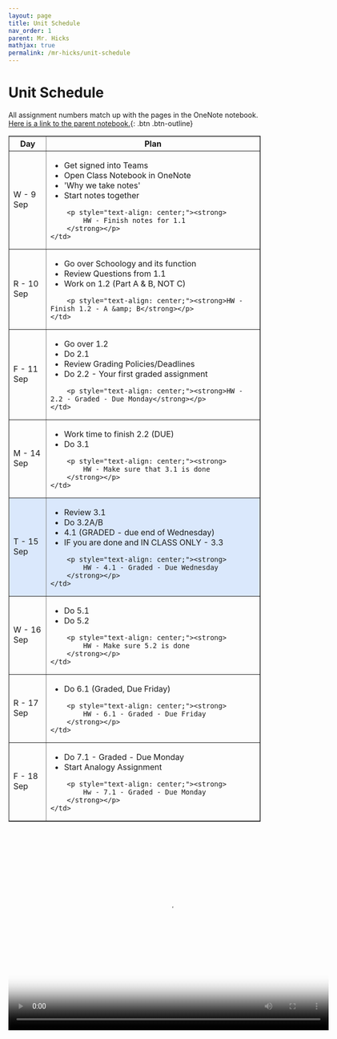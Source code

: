 ```yaml
---
layout: page
title: Unit Schedule
nav_order: 1
parent: Mr. Hicks
mathjax: true
permalink: /mr-hicks/unit-schedule
---
```

# Unit Schedule

All assignment numbers match up with the pages in the OneNote notebook.
[Here is a link to the parent notebook.](https://usd475-my.sharepoint.com/:o:/g/personal/jeffreyhicks_usd475_org/Ev5RzL1Le8xOiJYuyba-qp0BUFaSZUgUYlGMzjUSEZt0ag?e=igjaJ0){: .btn .btn-outline}

<table class="s_table_border" border="1">
<thead>
    <tr>
        <th>Day</th>
        <th>Plan</th>
    </tr>
</thead>
<tbody>
<tr>
    <td>W - 9 Sep</td>
    <td>
        <ul>
            <li>Get signed into Teams</li>
            <li>Open Class Notebook in OneNote</li>
            <li>'Why we take notes'</li>
            <li>Start notes together</li>
        </ul>
        
        <p style="text-align: center;"><strong>
            HW - Finish notes for 1.1
        </strong></p>
    </td>
</tr>
<tr>
    <td>R - 10 Sep</td>
    <td>
        <ul>
        <li>Go over Schoology and its function</li>
        <li>Review Questions from 1.1</li>
        <li>Work on 1.2 (Part A &amp; B, NOT C)</li>
        </ul>
        
        <p style="text-align: center;"><strong>HW - Finish 1.2 - A &amp; B</strong></p>
    </td>
</tr>
<tr>
    <td>F - 11 Sep</td>
    <td>
        <ul>
        <li>Go over 1.2</li>
        <li>Do 2.1</li>
        <li>Review Grading Policies/Deadlines</li>
        <li>Do 2.2 - Your first graded assignment</li>
        </ul>
        
        <p style="text-align: center;"><strong>HW - 2.2 - Graded - Due Monday</strong></p>
    </td>
</tr>
<tr>
    <td>M - 14 Sep</td>
    <td><ul>
            <li>Work time to finish 2.2 (DUE)</li>
            <li>Do 3.1</li>
        </ul>
        
        <p style="text-align: center;"><strong>
            HW - Make sure that 3.1 is done
        </strong></p>
    </td>
</tr>
<tr style="background-color: #dae8fc;">
    <td>T - 15 Sep</td>
    <td><ul>
            <li>Review 3.1</li>
            <li>Do 3.2A/B</li>
            <li>4.1 (GRADED - due end of Wednesday)</li>
            <li>IF you are done and IN CLASS ONLY - 3.3</li>
        </ul>
        
        <p style="text-align: center;"><strong>
            HW - 4.1 - Graded - Due Wednesday
        </strong></p>
    </td>
</tr>
<tr >
    <td>W - 16 Sep</td>
    <td><ul>
            <li>Do 5.1</li>
            <li>Do 5.2</li>
        </ul>
        
        <p style="text-align: center;"><strong>
            HW - Make sure 5.2 is done
        </strong></p>
    </td>
</tr>
<tr >
    <td>R - 17 Sep</td>
    <td><ul>
            <li>Do 6.1 (Graded, Due Friday)</li>
        </ul>
        
        <p style="text-align: center;"><strong>
            HW - 6.1 - Graded - Due Friday
        </strong></p>
    </td>
</tr>
<tr >
    <td>F - 18 Sep</td>
    <td><ul>
            <li>Do 7.1 - Graded - Due Monday</li>
            <li>Start Analogy Assignment</li>
        </ul>
        
        <p style="text-align: center;"><strong>
            Hw - 7.1 - Graded - Due Monday
        </strong></p>
    </td>
</tr>
</tbody>
</table>

<video width="640" height="400"
       poster="/mr-hicks/vids/unit-schedule.png"
       controls>
  <source src="/mr-hicks/vids/unit-schedule.mp4" type="video/mp4">
</video>